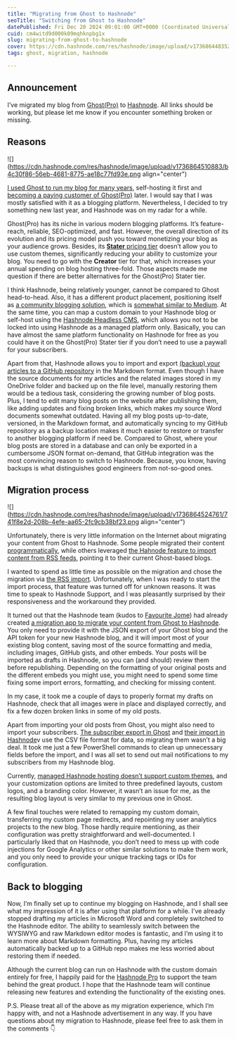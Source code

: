 ```yaml
---
title: "Migrating from Ghost to Hashnode"
seoTitle: "Switching from Ghost to Hashnode"
datePublished: Fri Dec 20 2024 09:01:00 GMT+0000 (Coordinated Universal Time)
cuid: cm4witd9d000k09mqhknpbg1x
slug: migrating-from-ghost-to-hashnode
cover: https://cdn.hashnode.com/res/hashnode/image/upload/v1736864483526/66fc9cf0-fa41-489e-973c-de40c2333e01.png
tags: ghost, migration, hashnode

---
```


## Announcement

I’ve migrated my blog from [Ghost(Pro)](https://andrewmatveychuk.com/moving-to-ghost-pro) to [Hashnode](https://hashnode.com/). All links should be working, but please let me know if you encounter something broken or missing.

## Reasons

![](https://cdn.hashnode.com/res/hashnode/image/upload/v1736864510883/b4c30f86-56eb-4681-8775-ae18c77fd93e.png align="center")

[I used Ghost to run my blog for many years](https://andrewmatveychuk.com/tag/ghost), self-hosting it first and [becoming a paying customer of Ghost(Pro)](https://andrewmatveychuk.com/moving-to-ghost-pro) later. I would say that I was mostly satisfied with it as a blogging platform. Nevertheless, I decided to try something new last year, and Hashnode was on my radar for a while.

Ghost(Pro) has its niche in various modern blogging platforms. It’s feature-reach, reliable, SEO-optimized, and fast. However, the overall direction of its evolution and its pricing model push you toward monetizing your blog as your audience grows. Besides, its [**Stater** pricing tier](https://ghost.org/pricing/) doesn’t allow you to use custom themes, significantly reducing your ability to customize your blog. You need to go with the **Creator** tier for that, which increases your annual spending on blog hosting three-fold. Those aspects made me question if there are better alternatives for the Ghost(Pro) Stater tier.

I think Hashnode, being relatively younger, cannot be compared to Ghost head-to-head. Also, it has a different product placement, positioning itself as [a community blogging solution](https://hashnode.com/feed), which is [somewhat similar to Medium](https://townhall.hashnode.com/hashnode-is-the-new-medium-for-the-tech-community). At the same time, you can map a custom domain to your Hashnode blog or self-host using the [Hashnode Headless CMS](https://docs.hashnode.com/blogs/getting-started/hashnode-headless-cms), which allows you not to be locked into using Hashnode as a managed platform only. Basically, you can have almost the same platform functionality on Hashnode for free as you could have it on the Ghost(Pro) Stater tier if you don’t need to use a paywall for your subscribers.

Apart from that, Hashnode allows you to import and export [(backup) your articles to a GitHub repository](https://docs.hashnode.com/blogs/blog-dashboard/github/how-to-set-up-automatic-github-backups-on-your-blog) in the Markdown format. Even though I have the source documents for my articles and the related images stored in my OneDrive folder and backed up on the file level, manually restoring them would be a tedious task, considering the growing number of blog posts. Plus, I tend to edit many blog posts on the website after publishing them, like adding updates and fixing broken links, which makes my source Word documents somewhat outdated. Having all my blog posts up-to-date, versioned, in the Markdown format, and automatically syncing to my GitHub repository as a backup location makes it much easier to restore or transfer to another blogging platform if need be. Compared to Ghost, where your blog posts are stored in a database and can only be exported in a cumbersome JSON format on-demand, that GitHub integration was the most convincing reason to switch to Hashnode. Because, you know, having backups is what distinguishes good engineers from not-so-good ones.

## Migration process

![](https://cdn.hashnode.com/res/hashnode/image/upload/v1736864524761/741f8e2d-208b-4efe-aa65-2fc9cb38bf23.png align="center")

Unfortunately, there is very little information on the Internet about migrating your content from Ghost to Hashnode. Some people migrated their content [programmatically](https://thao.pw/simplifying-blog-migration-with-automation-ghost-to-hashnode), while others leveraged [the Hahnode feature to import content from RSS feeds](https://itheo.tech/import-ghost-cms-articles-into-hashnode), pointing it to their current Ghost-based blogs.

I wanted to spend as little time as possible on the migration and chose the migration via [the RSS import](https://docs.hashnode.com/blogs/blog-dashboard/import/rss-importer). Unfortunately, when I was ready to start the import process, that feature was turned off for unknown reasons. It was time to speak to Hashnode Support, and I was pleasantly surprised by their responsiveness and the workaround they provided.

It turned out that the Hashnode team (kudos to [Favourite Jome](https://hashnode.com/@Favourite)) had already created [a migration app to migrate your content from Ghost to Hashnode](https://ghost-hashnode-migration.vercel.app/). You only need to provide it with the JSON export of your Ghost blog and the API token for your new Hashnode blog, and it will import most of your existing blog content, saving most of the source formatting and media, including images, GitHub gists, and other embeds. Your posts will be imported as drafts in Hashnode, so you can (and should) review them before republishing. Depending on the formatting of your original posts and the different embeds you might use, you might need to spend some time fixing some import errors, formatting, and checking for missing content.

In my case, it took me a couple of days to properly format my drafts on Hashnode, check that all images were in place and displayed correctly, and fix a few dozen broken links in some of my old posts.

Apart from importing your old posts from Ghost, you might also need to import your subscribers. [The subscriber export in Ghost](https://ghost.org/help/exports/#members) and [their import in Hashnode](https://docs.hashnode.com/help-center/hashnode-newsletter/importing-your-subscriber-list-into-hashnode-newsletter)v use the CSV file format for data, so migrating them wasn’t a big deal. It took me just a few PowerShell commands to clean up unnecessary fields before the import, and I was all set to send out mail notifications to my subscribers from my Hashnode blog.

Currently, [managed Hashnode hosting doesn’t support custom themes](https://docs.hashnode.com/blogs/blog-dashboard/appearance), and your customization options are limited to three predefined layouts, custom logos, and a branding color. However, it wasn’t an issue for me, as the resulting blog layout is very similar to my previous one in Ghost.

A few final touches were related to remapping my custom domain, transferring my custom page redirects, and repointing my user analytics projects to the new blog. Those hardly require mentioning, as their configuration was pretty straightforward and well-documented. I particularly liked that on Hashnode, you don’t need to mess up with code injections for Google Analytics or other similar solutions to make them work, and you only need to provide your unique tracking tags or IDs for configuration.

## Back to blogging

Now, I’m finally set up to continue my blogging on Hashnode, and I shall see what my impression of it is after using that platform for a while. I’ve already stopped drafting my articles in Microsoft Word and completely switched to the Hashnode editor. The ability to seamlessly switch between the WYSIWYG and raw Markdown editor modes is fantastic, and I’m using it to learn more about Markdown formatting. Plus, having my articles automatically backed up to a GitHub repo makes me less worried about restoring them if needed.

Although the current blog can run on Hashnode with the custom domain entirely for free, I happily paid for the [Hashnode Pro](https://townhall.hashnode.com/meet-hashnode-pro) to support the team behind the great product. I hope that the Hashnode team will continue releasing new features and extending the functionality of the existing ones.

P.S. Please treat all of the above as my migration experience, which I’m happy with, and not a Hashnode advertisement in any way. If you have questions about my migration to Hashnode, please feel free to ask them in the comments 👇